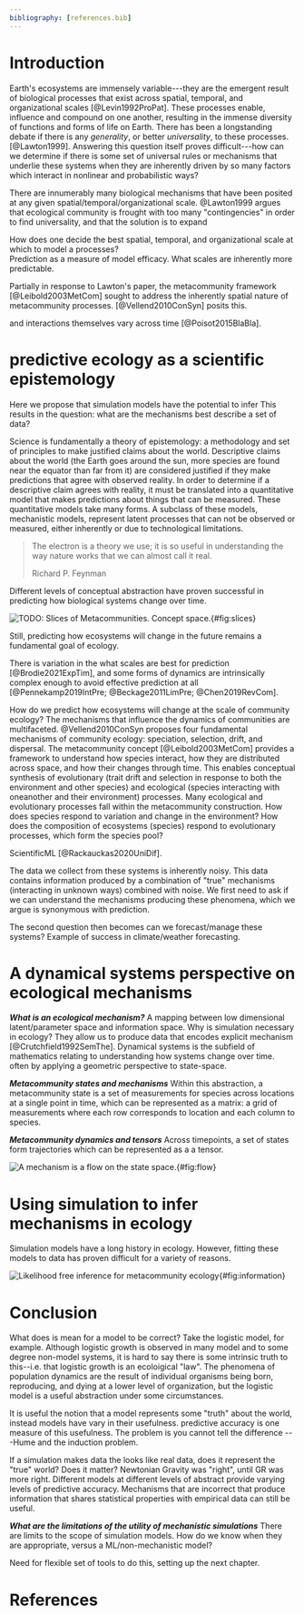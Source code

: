 ```yaml
---
bibliography: [references.bib]
---
```



# Introduction

Earth's ecosystems are immensely variable---they are the emergent result of
biological processes that exist across spatial, temporal, and organizational
scales  [@Levin1992ProPat]. These processes enable, influence and compound on
one another, resulting in the immense diversity of functions and forms of life
on Earth. There has been a longstanding debate if there is any _generality_, or
better _universality_, to these processes. [@Lawton1999]. Answering this
question itself proves difficult---how can we determine if there is some set of
universal rules or mechanisms that underlie these systems when they are
inherently driven by so many factors which interact in nonlinear and
probabilistic ways?

There are innumerably many biological mechanisms that have been posited at any
given spatial/temporal/organizational scale.
@Lawton1999 argues that ecological community is frought with too many "contingencies" in order to find universality, and that the solution is
to expand

How does one decide the best spatial, temporal, and organizational scale at which
to model a processes?  
Prediction as a measure of model efficacy.
What scales are inherently more predictable.

Partially in response to Lawton's paper, the metacommunity framework
[@Leibold2003MetCom] sought to address the inherently spatial nature of metacommunity
processes.
[@Vellend2010ConSyn] posits this.

and interactions themselves vary across time [@Poisot2015BlaBla].

# predictive ecology as a scientific epistemology

Here we propose that simulation models have the potential to infer
This results in the question: what are the mechanisms best describe a set of data?

Science is fundamentally a theory of epistemology: a methodology and set of
principles to make justified claims about the world. Descriptive claims about
the world (the Earth goes around the sun, more species are found near the
equator than far from it) are considered justified if they make predictions that
agree with observed reality. In order to determine if a descriptive claim agrees
with reality, it must be translated into a quantitative model that makes
predictions about things that can be measured. These quantitative models take
many forms. A subclass of these models, mechanistic models, represent latent
processes that can not be observed or measured, either inherently or due to
technological limitations.


> The electron is a theory we use; it is so useful in understanding the way
nature works that we can almost call it real.
>
> Richard P. Feynman



Different levels of conceptual abstraction have
proven successful in predicting how biological systems change over time.

![TODO: Slices of Metacommunities. Concept space.](./figures/tensorslices.png){#fig:slices}

Still, predicting how ecosystems will change in the future remains a fundamental
goal of ecology.

There is variation in the what scales are best for prediction
[@Brodie2021ExpTim], and some forms of dynamics are intrinsically complex enough
to avoid effective prediction at all [@Pennekamp2019IntPre; @Beckage2011LimPre;
@Chen2019RevCom].

How do we predict how ecosystems will change at the scale of community ecology?
The mechanisms that influence the dynamics of communities are multifaceted.
@Vellend2010ConSyn proposes four fundamental mechanisms of community ecology:
speciation, selection, drift, and dispersal. The metacommunity concept
[@Leibold2003MetCom] provides a framework to understand how species interact,
how they are distributed across space, and how their changes through time. This
enables conceptual synthesis of evolutionary (trait drift and selection in
response to both the environment and other species) and ecological (species
interacting with oneanother and their environment) processes.
Many ecological and evolutionary processes fall within the metacommunity
construction. How does species respond to variation and change in the
environment? How does the composition of ecosystems (species) respond to
evolutionary processes, which form the species pool?

ScientificML [@Rackauckas2020UniDif].




The data we collect from these systems is inherently noisy. This data contains
information produced by a combination of "true" mechanisms (interacting in
unknown ways) combined with noise. We first need to ask if we can understand the
mechanisms producing these phenomena, which we argue is synonymous with
prediction.



The second question then becomes can we forecast/manage these systems?
Example of success in climate/weather forecasting.

# A dynamical systems perspective on ecological mechanisms

***What is an ecological mechanism?***
A mapping between low dimensional latent/parameter space and information space.
Why is simulation necessary in ecology? They allow us to produce data that
encodes explicit mechanism [@Crutchfield1992SemThe].
Dynamical systems is the subfield of mathematics relating to understanding how
systems change over time. often by applying a geometric perspective to
state-space.


***Metacommunity states and mechanisms***
Within this abstraction, a metacommunity state is a set of measurements for
species across locations at a single point in time, which can be represented as
a matrix: a grid of measurements where each row corresponds to location and each
column to species.

***Metacommunity dynamics and tensors***
Across timepoints, a set of states form trajectories which can
be represented as a a tensor.

![A mechanism is a flow on the state space.](./figures/flows.png){#fig:flow}



# Using simulation to infer mechanisms in ecology

Simulation models have a long history in ecology.
However, fitting these models to data has proven difficult for a variety of reasons.

![Likelihood free inference for metacommunity ecology ](./figures/likelihoodfreeinference.png){#fig:information}


# Conclusion








What does is mean for a model to be correct?
Take the logistic model, for example. Although
logistic growth is observed in many model and to some degree non-model systems, it is hard to say there is some intrinsic truth to this--i.e. that logistic growth is an ecoloigical "law". The phenomena of population dynamics are the result of
individual organisms being born, reproducing, and dying at a lower level of organization, but the logistic model is a useful abstraction under some circumstances.


It is useful the notion that a model represents some "truth" about the world,
instead models have vary in their usefulness. predictive accuracy is  one
measure of this usefulness. The problem is you cannot tell the difference
---Hume and the induction problem.




If a simulation makes data the looks like real data, does it represent the
"true" world? Does it matter? Newtonian Gravity was "right", until GR was more
right. Different models at different levels of abstract provide varying levels
of predictive accuracy. Mechanisms that are incorrect that produce information
that shares statistical properties with empirical data can still be useful.


***What are the limitations of the utility of mechanistic simulations***
There are limits to the scope of simulation models. How do we know when they
are appropriate, versus a ML/non-mechanistic model?

Need for flexible set of tools to do this, setting up the next chapter.



# References
